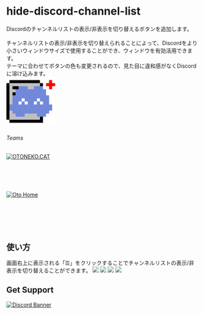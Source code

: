 # hide-discord-channel-list
Discordのチャンネルリストの表示/非表示を切り替えるボタンを追加します。<br>
<br>
チャンネルリストの表示/非表示を切り替えられることによって、Discordをより小さいウィンドウサイズで使用することができ、ウィンドウを有効活用できます。<br>
テーマに合わせてボタンの色も変更されるので、見た目に違和感がなくDiscordに溶け込みます。<br>
<img src="https://github.com/otoneko1102/hide-discord-channel-list/blob/master/icons/128x128.png?raw=true">
###### Teams
<a href="https://oto.pet/"><img src="https://www.otoneko.cat/img/logo.png" alt="OTONEKO.CAT" style="display: block; width: auto; height: 100px;"/></a>
<a href="https://www.otoho.me/"><img src="https://www.otoho.me/img/logo.png" alt="Oto Home" style="display: block; width: auto; height: 100px;"/></a>

## 使い方
画面右上に表示される「☰」をクリックすることでチャンネルリストの表示/非表示を切り替えることができます。
<img src="https://cdn.oto.pet/img/ex_before_b.png">
<img src="https://cdn.oto.pet/img/ex_after_b.png">
<img src="https://cdn.oto.pet/img/ex_before_l.png">
<img src="https://cdn.oto.pet/img/ex_after_l.png">

## Get Support
<a href="https://discord.gg/yKW8wWKCnS"><img src="https://discordapp.com/api/guilds/1005287561582878800/widget.png?style=banner4" alt="Discord Banner"/></a>
